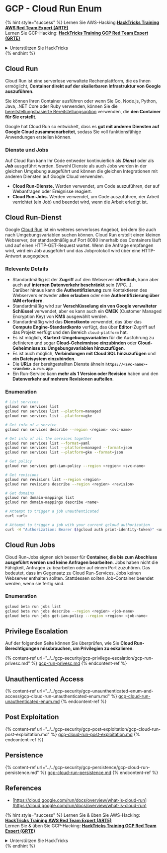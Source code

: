 # GCP - Cloud Run Enum

{% hint style="success" %}
Lernen Sie AWS-Hacking:<img src="/.gitbook/assets/image.png" alt="" data-size="line">[**HackTricks Training AWS Red Team Expert (ARTE)**](https://training.hacktricks.xyz/courses/arte)<img src="/.gitbook/assets/image.png" alt="" data-size="line">\
Lernen Sie GCP-Hacking: <img src="/.gitbook/assets/image (2).png" alt="" data-size="line">[**HackTricks Training GCP Red Team Expert (GRTE)**<img src="/.gitbook/assets/image (2).png" alt="" data-size="line">](https://training.hacktricks.xyz/courses/grte)

<details>

<summary>Unterstützen Sie HackTricks</summary>

* Überprüfen Sie die [**Abonnementpläne**](https://github.com/sponsors/carlospolop)!
* **Treten Sie der** 💬 [**Discord-Gruppe**](https://discord.gg/hRep4RUj7f) oder der [**Telegramm-Gruppe**](https://t.me/peass) bei oder **folgen** Sie uns auf **Twitter** 🐦 [**@hacktricks\_live**](https://twitter.com/hacktricks\_live)**.**
* **Teilen Sie Hacking-Tricks, indem Sie PRs an die** [**HackTricks**](https://github.com/carlospolop/hacktricks) und [**HackTricks Cloud**](https://github.com/carlospolop/hacktricks-cloud) Github-Repositorys senden.

</details>
{% endhint %}

## Cloud Run <a href="#reviewing-cloud-run-configurations" id="reviewing-cloud-run-configurations"></a>

Cloud Run ist eine serverlose verwaltete Rechenplattform, die es Ihnen ermöglicht, **Container direkt auf der skalierbaren Infrastruktur von Google auszuführen**.

Sie können Ihren Container ausführen oder wenn Sie Go, Node.js, Python, Java, .NET Core oder Ruby verwenden, können Sie die [bereitstellungsbasierte Bereitstellungsoption](https://cloud.google.com/run/docs/deploying-source-code) verwenden, die **den Container für Sie erstellt**.

Google hat Cloud Run so entwickelt, dass es **gut mit anderen Diensten auf Google Cloud zusammenarbeitet**, sodass Sie voll funktionsfähige Anwendungen erstellen können.

### Dienste und Jobs <a href="#services-and-jobs" id="services-and-jobs"></a>

Auf Cloud Run kann Ihr Code entweder kontinuierlich als _**Dienst**_ oder als _**Job**_ ausgeführt werden. Sowohl Dienste als auch Jobs werden in der gleichen Umgebung ausgeführt und können die gleichen Integrationen mit anderen Diensten auf Google Cloud verwenden.

* **Cloud Run-Dienste.** Werden verwendet, um Code auszuführen, der auf Webanfragen oder Ereignisse reagiert.
* **Cloud Run-Jobs.** Werden verwendet, um Code auszuführen, der Arbeit verrichtet (ein Job) und beendet wird, wenn die Arbeit erledigt ist.

## Cloud Run-Dienst

Google [Cloud Run](https://cloud.google.com/run) ist ein weiteres serverloses Angebot, bei dem Sie auch nach Umgebungsvariablen suchen können. Cloud Run erstellt einen kleinen Webserver, der standardmäßig auf Port 8080 innerhalb des Containers läuft und auf einen HTTP-GET-Request wartet. Wenn die Anfrage empfangen wird, wird ein Job ausgeführt und das Jobprotokoll wird über eine HTTP-Antwort ausgegeben.

### Relevante Details

* Standardmäßig ist der **Zugriff** auf den Webserver **öffentlich**, kann aber auch auf **internen Datenverkehr beschränkt** sein (VPC...).\
Darüber hinaus kann die **Authentifizierung** zum Kontaktieren des Webservers entweder **allen erlauben** oder eine **Authentifizierung über IAM erfordern**.
* Standardmäßig wird zur **Verschlüsselung ein von Google verwalteter Schlüssel** verwendet, aber es kann auch ein **CMEK** (Customer Managed Encryption Key) von **KMS** ausgewählt werden.
* Standardmäßig wird das **Dienstkonto** verwendet, das über das **Compute Engine-Standardkonto** verfügt, das über **Editor**-Zugriff auf das Projekt verfügt und den Bereich `cloud-platform` hat.
* Es ist möglich, **Klartext-Umgebungsvariablen** für die Ausführung zu definieren und sogar **Cloud-Geheimnisse einzubinden** oder **Cloud-Geheimnisse zu Umgebungsvariablen hinzuzufügen**.
* Es ist auch möglich, **Verbindungen mit Cloud SQL hinzuzufügen** und **ein Dateisystem einzubinden**.
* Die **URLs** der bereitgestellten Dienste ähneln **`https://<svc-name>-<random>.a.run.app`**
* Ein Run-Service kann **mehr als 1 Version oder Revision** haben und den **Datenverkehr auf mehrere Revisionen aufteilen**.

### Enumeration
```bash
# List services
gcloud run services list
gcloud run services list --platform=managed
gcloud run services list --platform=gke

# Get info of a service
gcloud run services describe --region <region> <svc-name>

# Get info of all the services together
gcloud run services list --format=yaml
gcloud run services list --platform=managed --format=json
gcloud run services list --platform=gke --format=json

# Get policy
gcloud run services get-iam-policy --region <region> <svc-name>

# Get revisions
gcloud run revisions list --region <region>
gcloud run revisions describe --region <region> <revision>

# Get domains
gcloud run domain-mappings list
gcloud run domain-mappings describe <name>

# Attempt to trigger a job unauthenticated
curl <url>

# Attempt to trigger a job with your current gcloud authorization
curl -H "Authorization: Bearer $(gcloud auth print-identity-token)" <url>
```
## Cloud Run Jobs

Cloud Run-Jobs eignen sich besser für **Container, die bis zum Abschluss ausgeführt werden und keine Anfragen bearbeiten**. Jobs haben nicht die Fähigkeit, Anfragen zu bearbeiten oder auf einem Port zuzuhören. Das bedeutet, dass im Gegensatz zu Cloud Run-Services, Jobs keinen Webserver enthalten sollten. Stattdessen sollten Job-Container beendet werden, wenn sie fertig sind.

### Enumeration
```bash
gcloud beta run jobs list
gcloud beta run jobs describe --region <region> <job-name>
gcloud beta run jobs get-iam-policy --region <region> <job-name>
```
## Privilege Escalation

Auf der folgenden Seite können Sie überprüfen, wie Sie **Cloud Run-Berechtigungen missbrauchen, um Privilegien zu eskalieren**:

{% content-ref url="../../gcp-security/gcp-privilege-escalation/gcp-run-privesc.md" %}
[gcp-run-privesc.md](../../gcp-security/gcp-privilege-escalation/gcp-run-privesc.md)
{% endcontent-ref %}

## Unauthenticated Access

{% content-ref url="../../gcp-security/gcp-unaunthenticated-enum-and-access/gcp-cloud-run-unauthenticated-enum.md" %}
[gcp-cloud-run-unauthenticated-enum.md](../../gcp-security/gcp-unaunthenticated-enum-and-access/gcp-cloud-run-unauthenticated-enum.md)
{% endcontent-ref %}

## Post Exploitation

{% content-ref url="../../gcp-security/gcp-post-exploitation/gcp-cloud-run-post-exploitation.md" %}
[gcp-cloud-run-post-exploitation.md](../../gcp-security/gcp-post-exploitation/gcp-cloud-run-post-exploitation.md)
{% endcontent-ref %}

## Persistence

{% content-ref url="../../gcp-security/gcp-persistence/gcp-cloud-run-persistence.md" %}
[gcp-cloud-run-persistence.md](../../gcp-security/gcp-persistence/gcp-cloud-run-persistence.md)
{% endcontent-ref %}

## References

* [https://cloud.google.com/run/docs/overview/what-is-cloud-run](https://cloud.google.com/run/docs/overview/what-is-cloud-run)

{% hint style="success" %}
Lernen Sie & üben Sie AWS-Hacking:<img src="/.gitbook/assets/image.png" alt="" data-size="line">[**HackTricks Training AWS Red Team Expert (ARTE)**](https://training.hacktricks.xyz/courses/arte)<img src="/.gitbook/assets/image.png" alt="" data-size="line">\
Lernen Sie & üben Sie GCP-Hacking: <img src="/.gitbook/assets/image (2).png" alt="" data-size="line">[**HackTricks Training GCP Red Team Expert (GRTE)**<img src="/.gitbook/assets/image (2).png" alt="" data-size="line">](https://training.hacktricks.xyz/courses/grte)

<details>

<summary>Unterstützen Sie HackTricks</summary>

* Überprüfen Sie die [**Abonnementpläne**](https://github.com/sponsors/carlospolop)!
* **Treten Sie der** 💬 [**Discord-Gruppe**](https://discord.gg/hRep4RUj7f) oder der [**Telegram-Gruppe**](https://t.me/peass) bei oder **folgen** Sie uns auf **Twitter** 🐦 [**@hacktricks\_live**](https://twitter.com/hacktricks\_live)**.**
* **Teilen Sie Hacking-Tricks, indem Sie PRs an die** [**HackTricks**](https://github.com/carlospolop/hacktricks) und [**HackTricks Cloud**](https://github.com/carlospolop/hacktricks-cloud) GitHub-Repositories einreichen.

</details>
{% endhint %}
